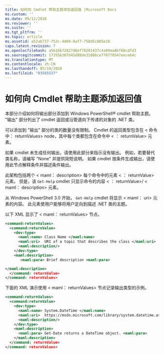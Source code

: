 ```yaml
---
title: 如何向 Cmdlet 帮助主题添加返回值 |Microsoft Docs
ms.custom: ''
ms.date: 09/12/2016
ms.reviewer: ''
ms.suite: ''
ms.tgt_pltfrm: ''
ms.topic: article
ms.assetid: a52ab737-753c-4d04-8af7-758d5c805e18
caps.latest.revision: 7
ms.openlocfilehash: a5618b72827d8ef70201437c4a99ea8bf68cdfd3
ms.sourcegitcommit: 173556307d45d88de31086ce776770547eece64c
ms.translationtype: MT
ms.contentlocale: zh-CN
ms.lasthandoff: 05/19/2020
ms.locfileid: "83565537"
---
```

# <a name="how-to-add-return-values-to-a-cmdlet-help-topic"></a>如何向 Cmdlet 帮助主题添加返回值

本部分介绍如何将输出部分添加到 Windows PowerShell® cmdlet 帮助主题。 "输出" 部分列出了 cmdlet 返回或沿管道向下传递的对象的 .NET 类。

可以添加到 "输出" 部分的类的数量没有限制。 Cmdlet 的返回类型包含在 \< 命令中： returnValues> node，其中每个类都包含在命令中 \< ： returnValue> 元素。

如果 cmdlet 未生成任何输出，请使用此部分来指示没有输出。 例如，若要替代类名称，请编写 "None" 并提供简短说明。 如果 cmdlet 按条件生成输出，请使用此节点解释条件并描述条件输出。

此架构包括两个 \< maml： description> 每个命令中的元素 \< ： returnValue> 元素。 但是，该 `Get-Help` cmdlet 只显示命令的内容 \< ： returnValue>/ \< maml： description> 元素。

从 Windows PowerShell 3.0 开始， `Get-Help` cmdlet 将显示 \< maml： uri> 元素的内容。 此元素使用户能够将用户定向到描述 .NET 类的主题。

以下 XML 显示了 \< maml： returnValues> 节点。

```xml
<command:returnValues>
  <command:returnValue>
    <dev:type>
      <maml:name> Class Name </maml:name>
      <maml:uri>  URI of a topic that describes the class </maml:uri>
      <maml:description/>
    </dev:type>
    <maml:description>
       <maml:para> Brief description <maml:para>

</maml:description>
  </command: returnValue>
</command: returnValues>
```

下面的 XML 演示使用 \< maml： returnValues> 节点记录输出类型的示例。

```xml
<command:returnValues>
  <command:returnValue>
    <dev:type>
      <maml:name> System.DateTime </maml:name>
      <maml:uri>  https://msdn.microsoft.com/library/system.datetime.aspx </maml:uri>
      <maml:description/>
    </dev:type>
    <maml:description>
      <maml:para> Get-Date returns a DateTime object. <maml:para>
    </maml:description>
  </command: returnValue>
</command: returnValues>
```
